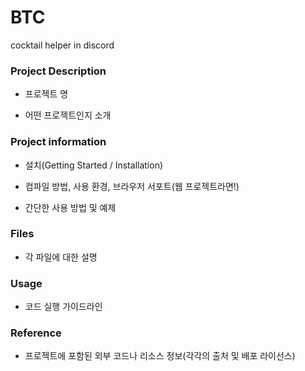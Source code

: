 # BTC
cocktail helper in discord

### Project Description
- 프로젝트 명

- 어떤 프로젝트인지 소개


### Project information
- 설치(Getting Started / Installation)

- 컴파일 방법, 사용 환경, 브라우저 서포트(웹 프로젝트라면!)

- 간단한 사용 방법 및 예제


### Files
- 각 파일에 대한 설명

### Usage
- 코드 실행 가이드라인

### Reference
- 프로젝트에 포함된 외부 코드나 리소스 정보(각각의 출처 및 배포 라이선스)
